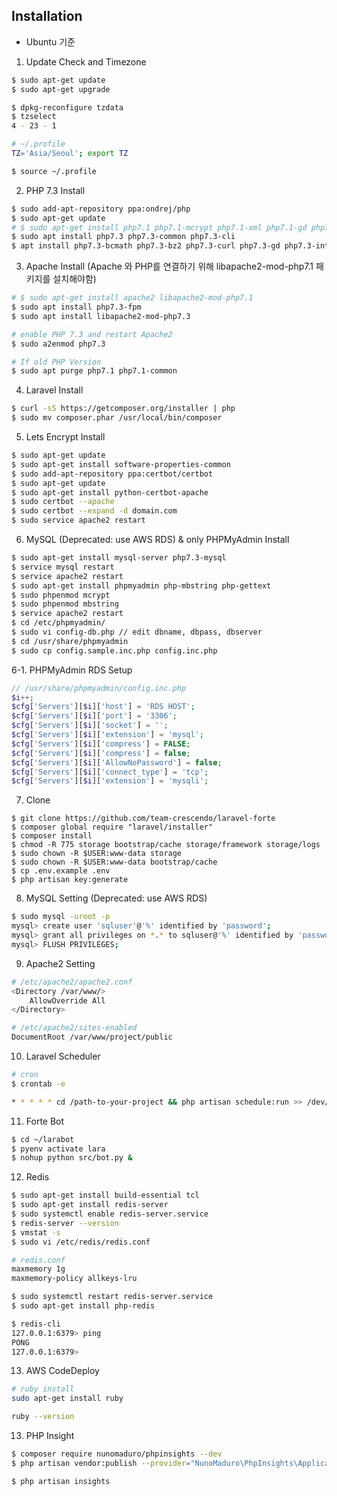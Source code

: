## Installation
- Ubuntu 기준

1. Update Check and Timezone
```bash
$ sudo apt-get update
$ sudo apt-get upgrade

$ dpkg-reconfigure tzdata
$ tzselect
4 - 23 - 1 

# ~/.profile
TZ='Asia/Seoul'; export TZ 

$ source ~/.profile
```

2. PHP 7.3 Install
```bash
$ sudo add-apt-repository ppa:ondrej/php 
$ sudo apt-get update
# $ sudo apt-get install php7.1 php7.1-mcrypt php7.1-xml php7.1-gd php7.1-opcache php7.1-mbstring php7.1-curl php7.1-zip
$ sudo apt install php7.3 php7.3-common php7.3-cli
$ apt install php7.3-bcmath php7.3-bz2 php7.3-curl php7.3-gd php7.3-intl php7.3-json php7.3-mbstring php7.3-readline php7.3-xml php7.3-zip
```

3. Apache Install (Apache 와 PHP를 연결하기 위해 libapache2-mod-php7.1 패키지를 설치해야함)
```bash
# $ sudo apt-get install apache2 libapache2-mod-php7.1
$ sudo apt install php7.3-fpm
$ sudo apt install libapache2-mod-php7.3

# enable PHP 7.3 and restart Apache2
$ sudo a2enmod php7.3

# If old PHP Version
$ sudo apt purge php7.1 php7.1-common
```

4. Laravel Install
```bash
$ curl -sS https://getcomposer.org/installer | php
$ sudo mv composer.phar /usr/local/bin/composer
```

5. Lets Encrypt Install
```bash
$ sudo apt-get update
$ sudo apt-get install software-properties-common
$ sudo add-apt-repository ppa:certbot/certbot
$ sudo apt-get update
$ sudo apt-get install python-certbot-apache
$ sudo certbot --apache
$ sudo certbot --expand -d domain.com
$ sudo service apache2 restart
```

6. MySQL (Deprecated: use AWS RDS) & only PHPMyAdmin Install
```bash
$ sudo apt-get install mysql-server php7.3-mysql
$ service mysql restart
$ service apache2 restart
$ sudo apt-get install phpmyadmin php-mbstring php-gettext
$ sudo phpenmod mcrypt
$ sudo phpenmod mbstring
$ service apache2 restart
$ cd /etc/phpmyadmin/
$ sudo vi config-db.php // edit dbname, dbpass, dbserver
$ cd /usr/share/phpmyadmin
$ sudo cp config.sample.inc.php config.inc.php
```

6-1. PHPMyAdmin RDS Setup
```php
// /usr/share/phpmyadmin/config.inc.php
$i++;
$cfg['Servers'][$i]['host'] = 'RDS HOST';
$cfg['Servers'][$i]['port'] = '3306';
$cfg['Servers'][$i]['socket'] = '';
$cfg['Servers'][$i]['extension'] = 'mysql';
$cfg['Servers'][$i]['compress'] = FALSE;
$cfg['Servers'][$i]['compress'] = false;
$cfg['Servers'][$i]['AllowNoPassword'] = false;
$cfg['Servers'][$i]['connect_type'] = 'tcp';
$cfg['Servers'][$i]['extension'] = 'mysqli';
```

7. Clone
```
$ git clone https://github.com/team-crescendo/laravel-forte
$ composer global require "laravel/installer"
$ composer install
$ chmod -R 775 storage bootstrap/cache storage/framework storage/logs
$ sudo chown -R $USER:www-data storage
$ sudo chown -R $USER:www-data bootstrap/cache
$ cp .env.example .env
$ php artisan key:generate
```

8. MySQL Setting (Deprecated: use AWS RDS)
```bash
$ sudo mysql -uroot -p
mysql> create user 'sqluser'@'%' identified by 'password';
mysql> grant all privileges on *.* to sqluser@'%' identified by 'password' with grant option;
mysql> FLUSH PRIVILEGES;
```

9. Apache2 Setting
```bash
# /etc/apache2/apache2.conf
<Directory /var/www/>
    AllowOverride All
</Directory>

# /etc/apache2/sites-enabled
DocumentRoot /var/www/project/public
```

10. Laravel Scheduler
```bash
# cron
$ crontab -e

* * * * * cd /path-to-your-project && php artisan schedule:run >> /dev/null 2>&1
```

11. Forte Bot
```bash
$ cd ~/larabot
$ pyenv activate lara
$ nohup python src/bot.py &
```

12. Redis
```bash
$ sudo apt-get install build-essential tcl
$ sudo apt-get install redis-server
$ sudo systemctl enable redis-server.service
$ redis-server --version
$ vmstat -s
$ sudo vi /etc/redis/redis.conf

# redis.conf
maxmemory 1g
maxmemory-policy allkeys-lru

$ sudo systemctl restart redis-server.service
$ sudo apt-get install php-redis

$ redis-cli
127.0.0.1:6379> ping
PONG
127.0.0.1:6379>
```

13. AWS CodeDeploy
```bash
# ruby install
sudo apt-get install ruby

ruby --version
```

13. PHP Insight
```bash
$ composer require nunomaduro/phpinsights --dev
$ php artisan vendor:publish --provider="NunoMaduro\PhpInsights\Application\Adapters\Laravel\InsightsServiceProvider"

$ php artisan insights
```
